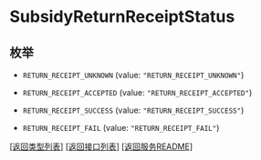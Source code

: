 # SubsidyReturnReceiptStatus

## 枚举


* `RETURN_RECEIPT_UNKNOWN` (value: `"RETURN_RECEIPT_UNKNOWN"`)

* `RETURN_RECEIPT_ACCEPTED` (value: `"RETURN_RECEIPT_ACCEPTED"`)

* `RETURN_RECEIPT_SUCCESS` (value: `"RETURN_RECEIPT_SUCCESS"`)

* `RETURN_RECEIPT_FAIL` (value: `"RETURN_RECEIPT_FAIL"`)


[\[返回类型列表\]](README.md#类型列表)
[\[返回接口列表\]](README.md#接口列表)
[\[返回服务README\]](README.md)


